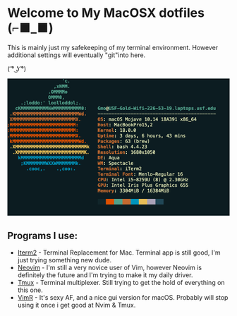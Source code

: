 # Welcome to My MacOSX dotfiles (⌐■_■)

This is mainly just my safekeeping of my terminal environment. However additional settings will eventually "git"into here.

( ͡° ͜ʖ ͡°)


[sysinfo]: https://github.com/pineapplegiant/dotfiles/raw/master/neofetch.png "Neofetch of my mac system"

![Neofewch information][sysinfo]

## Programs I use:
* [Iterm2](https://www.iterm2.com "Iterm's homepage") - Terminal Replacement for Mac. Terminal app is still good, I'm just trying something new dude.
* [Neovim](https://neovim.io "NeoVim's Homepage") - I'm still a very novice user of Vim, however Neovim is definitely the future and I'm trying to make it my daily driver. 
* [Tmux](https://github.com/tmux/tmux/wiki "Tmux's") - Terminal multiplexer. Still trying to get the hold of everything on this one. 
* [VimR](http://vimr.org "VimR's homepage") - It's sexy AF, and a nice gui version for macOS. Probably will stop using it once i get good at Nvim & Tmux.

